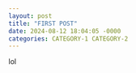 ```yaml
---
layout: post
title: "FIRST POST"
date: 2024-08-12 18:04:05 -0000
categories: CATEGORY-1 CATEGORY-2
---
```

lol
